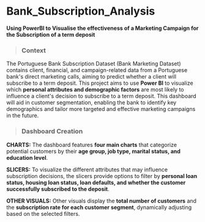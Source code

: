 # Bank_Subscription_Analysis
**Using PowerBI to Visualise the effectiveness of a Marketing Campaign for the Subscription of a term deposit**

>### Context
The Portuguese Bank Subscription Dataset (Bank Marketing Dataset) contains client, financial, and campaign-related data from a Portuguese bank's direct marketing calls, aiming to predict whether a client will subscribe to a term deposit.
This project aims to use **Power BI** to visualize which **personal attributes and demographic factors** are most likely to influence a client's decision to subscribe to a term deposit. This dashboard will aid in customer segmentation, enabling the bank to identify key demographics and tailor more targeted and effective marketing campaigns in the future.

>### Dashboard Creation
**CHARTS:** The dashboard features **four main charts** that categorize potential customers by their **age group, job type, marital status, and education level**.

**SLICERS:** To visualize the different attributes that may influence subscription decisions, the slicers provide options to filter by **personal loan status, housing loan status, loan defaults, and whether the customer successfully subscribed to the deposit**.

**OTHER VISUALS:** Other visuals display the **total number of customers** and the **subscription rate for each customer segment**, dynamically adjusting based on the selected filters.
